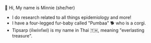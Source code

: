  🌷 Hi, My name is Minnie (she/her)
- I do research related to all things epidemiology and more!
- I have a four-legged fur-baby called "Pumbaa" 🐕 who is a corgi.
- Tipsarp (ทิพย์ทรัพย์) is my name in Thai 🇹🇭, meaning "everlasting treasure".

<!---
minnie-kitt/minnie-kitt is a ✨ special ✨ repository because its `README.md` (this file) appears on your GitHub profile.
You can click the Preview link to take a look at your changes.
--->
